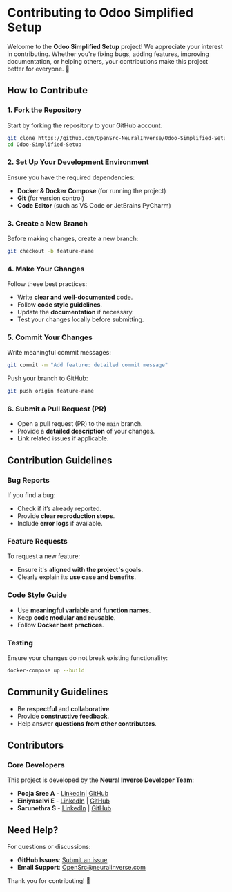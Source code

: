# Contributing to Odoo Simplified Setup

Welcome to the **Odoo Simplified Setup** project! We appreciate your interest in contributing. Whether you're fixing bugs, adding features, improving documentation, or helping others, your contributions make this project better for everyone. 🚀

## How to Contribute

### 1. Fork the Repository
Start by forking the repository to your GitHub account.

```bash
git clone https://github.com/OpenSrc-NeuralInverse/Odoo-Simplified-Setup.git
cd Odoo-Simplified-Setup
```

### 2. Set Up Your Development Environment
Ensure you have the required dependencies:
- **Docker & Docker Compose** (for running the project)
- **Git** (for version control)
- **Code Editor** (such as VS Code or JetBrains PyCharm)

### 3. Create a New Branch
Before making changes, create a new branch:
```bash
git checkout -b feature-name
```

### 4. Make Your Changes
Follow these best practices:
- Write **clear and well-documented** code.
- Follow **code style guidelines**.
- Update the **documentation** if necessary.
- Test your changes locally before submitting.

### 5. Commit Your Changes
Write meaningful commit messages:
```bash
git commit -m "Add feature: detailed commit message"
```
Push your branch to GitHub:
```bash
git push origin feature-name
```

### 6. Submit a Pull Request (PR)
- Open a pull request (PR) to the `main` branch.
- Provide a **detailed description** of your changes.
- Link related issues if applicable.

## Contribution Guidelines

### Bug Reports
If you find a bug:
- Check if it’s already reported.
- Provide **clear reproduction steps**.
- Include **error logs** if available.

### Feature Requests
To request a new feature:
- Ensure it's **aligned with the project's goals**.
- Clearly explain its **use case and benefits**.

### Code Style Guide
- Use **meaningful variable and function names**.
- Keep **code modular and reusable**.
- Follow **Docker best practices**.

### Testing
Ensure your changes do not break existing functionality:
```bash
docker-compose up --build
```

## Community Guidelines
- Be **respectful** and **collaborative**.
- Provide **constructive feedback**.
- Help answer **questions from other contributors**.

## Contributors
### Core Developers
This project is developed by the **Neural Inverse Developer Team**:
- **Pooja Sree A** - [LinkedIn](https://www.linkedin.com/in/pooja-sree-arun-kumar-b93479260/)| [GitHub](https://github.com/poojasreea](https://github.com/Pooja-sree-A))
- **Einiyaselvi E** - [LinkedIn](https://www.linkedin.com/in/einiyaselvi-elavarasan-a045b2314) | [GitHub](https://github.com/einiyaselvi)
- **Sarunethra S** - [LinkedIn](https://www.linkedin.com/in/sarunethra/) | [GitHub](https://github.com/Sarunethara)

## Need Help?
For questions or discussions:
- **GitHub Issues**: [Submit an issue](https://github.com/YourOrganization/YourRepo/issues)
- **Email Support**: OpenSrc@neuralinverse.com

Thank you for contributing! 🎉

